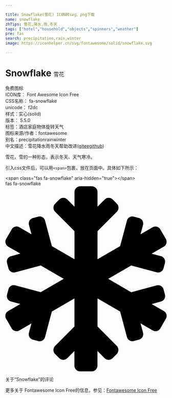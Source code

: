 ```yaml
---

title: Snowflake(雪花) ICON转svg、png下载
name: snowflake
zhTips: 雪花,降水,雨,冬天
tags: ["hotel","household","objects","spinners","weather"]
pre: fas
search: precipitation,rain,winter
image: https://iconhelper.cn/svg/fontawesome/solid/snowflake.svg

---
```


# Snowflake  <small style="font-size: 60%;font-weight: 100">雪花</small>


<div class="detail-page">
<p>
<span><span class="badge-success badge">免费图标</span> </span>
<br/>
<span>
ICON库：
<span class="badge-secondary badge">Font Awesome Icon Free</span> 
</span>
<br/>
<span>
CSS名称：
<span class="badge-secondary badge">fa-snowflake</span> 
</span>
<br/>
<span>
unicode：
<span class="badge-secondary badge">f2dc</span> 
<copy-btn content='f2dc' btn-title=""></copy-btn>
<copy-btn :content='String.fromCodePoint(parseInt("f2dc", 16))' btn-title="复制U"></copy-btn>
</span><br/><span>样式：<span class="badge-light badge">实心(solid)</span></span>
<br/>
<span>
版本：
<span class="badge-secondary badge">5.5.0</span> 
</span><br/><span>标签：<span class="badge-light badge"><router-link to="/tags/hotel.html">酒店</router-link></span><span class="badge-light badge"><router-link to="/tags/household.html">家庭</router-link></span><span class="badge-light badge"><router-link to="/tags/objects.html">物体</router-link></span><span class="badge-light badge"><router-link to="/tags/spinners.html">旋转</router-link></span><span class="badge-light badge"><router-link to="/tags/weather.html">天气</router-link></span></span>
<br/>
<span>图标来源/作者：<span class="badge-light badge">fontawesome</span></span> 
<br/>
<span>别名：<span class="badge-light badge">precipitation</span><span class="badge-light badge">rain</span><span class="badge-light badge">winter</span></span><br/><span class="zh-detail">中文描述：<span class="badge-primary badge">雪花</span><span class="badge-primary badge">降水</span><span class="badge-primary badge">雨</span><span class="badge-primary badge">冬天</span><span class="help-link"><span>帮助改进</span>(<a href="https://gitee.com/liuwave/icon-helper/edit/master/json/fontawesome/solid/snowflake.json" target="_blank" rel="noopener noreferrer">gitee</a><a href="https://github.com/liuwave/icon-helper/edit/master/json/fontawesome/solid/snowflake.json" target="_blank" rel="noopener noreferrer">github</a></span>)</span><br/>
</p>
</div><div class="description description alert alert-light">雪花，雪的一种形态，表示冬天、天气寒冷。</div>
<div class="alert alert-dark">
  <i class="fas fa-snowflake fa-xs"></i>
  <i class="fas fa-snowflake fa-sm"></i>
  <i class="fas fa-snowflake fa-lg"></i>
  <i class="fas fa-snowflake fa-2x"></i>
  <i class="fas fa-snowflake fa-3x"></i>
  <i class="fas fa-snowflake fa-5x"></i>
  <i class="fas fa-snowflake fa-7x"></i>
</div>
<div>
  <p>引入css文件后，可以用<code>&lt;span&gt;</code>包裹，放在页面中。具体如下所示：    
  </p>
  <div class="alert alert-primary" style="font-size: 14px">
    &lt;span class="fas fa-snowflake" aria-hidden="true"&gt;&lt;/span&gt;
    <copy-btn content='<span class="fas fa-snowflake" aria-hidden="true"></span>'></copy-btn>
  </div>
  <div class="alert alert-secondary">
    <i class="fas fa-snowflake"
    style="font-size: 24px"
    aria-hidden="true"></i> fas fa-snowflake
    <copy-btn content="fas fa-snowflake" btn-title="复制图标名称"></copy-btn>
  </div>
</div>
<div id="svg" class="svg-wrap">
<svg xmlns="http://www.w3.org/2000/svg" viewBox="0 0 448 512"><path d="M440.3 345.2l-33.8-19.5 26-7c8.2-2.2 13.1-10.7 10.9-18.9l-4-14.9c-2.2-8.2-10.7-13.1-18.9-10.9l-70.8 19-63.9-37 63.8-36.9 70.8 19c8.2 2.2 16.7-2.7 18.9-10.9l4-14.9c2.2-8.2-2.7-16.7-10.9-18.9l-26-7 33.8-19.5c7.4-4.3 9.9-13.7 5.7-21.1L430.4 119c-4.3-7.4-13.7-9.9-21.1-5.7l-33.8 19.5 7-26c2.2-8.2-2.7-16.7-10.9-18.9l-14.9-4c-8.2-2.2-16.7 2.7-18.9 10.9l-19 70.8-62.8 36.2v-77.5l53.7-53.7c6.2-6.2 6.2-16.4 0-22.6l-11.3-11.3c-6.2-6.2-16.4-6.2-22.6 0L256 56.4V16c0-8.8-7.2-16-16-16h-32c-8.8 0-16 7.2-16 16v40.4l-19.7-19.7c-6.2-6.2-16.4-6.2-22.6 0L138.3 48c-6.3 6.2-6.3 16.4 0 22.6l53.7 53.7v77.5l-62.8-36.2-19-70.8c-2.2-8.2-10.7-13.1-18.9-10.9l-14.9 4c-8.2 2.2-13.1 10.7-10.9 18.9l7 26-33.8-19.5c-7.4-4.3-16.8-1.7-21.1 5.7L2.1 145.7c-4.3 7.4-1.7 16.8 5.7 21.1l33.8 19.5-26 7c-8.3 2.2-13.2 10.7-11 19l4 14.9c2.2 8.2 10.7 13.1 18.9 10.9l70.8-19 63.8 36.9-63.8 36.9-70.8-19c-8.2-2.2-16.7 2.7-18.9 10.9l-4 14.9c-2.2 8.2 2.7 16.7 10.9 18.9l26 7-33.8 19.6c-7.4 4.3-9.9 13.7-5.7 21.1l15.5 26.8c4.3 7.4 13.7 9.9 21.1 5.7l33.8-19.5-7 26c-2.2 8.2 2.7 16.7 10.9 18.9l14.9 4c8.2 2.2 16.7-2.7 18.9-10.9l19-70.8 62.8-36.2v77.5l-53.7 53.7c-6.3 6.2-6.3 16.4 0 22.6l11.3 11.3c6.2 6.2 16.4 6.2 22.6 0l19.7-19.7V496c0 8.8 7.2 16 16 16h32c8.8 0 16-7.2 16-16v-40.4l19.7 19.7c6.2 6.2 16.4 6.2 22.6 0l11.3-11.3c6.2-6.2 6.2-16.4 0-22.6L256 387.7v-77.5l62.8 36.2 19 70.8c2.2 8.2 10.7 13.1 18.9 10.9l14.9-4c8.2-2.2 13.1-10.7 10.9-18.9l-7-26 33.8 19.5c7.4 4.3 16.8 1.7 21.1-5.7l15.5-26.8c4.3-7.3 1.8-16.8-5.6-21z"/></svg>
</div>
<detail full-name='fa-snowflake'></detail>

<Vssue title="关于“Snowflake”的评论" >关于“Snowflake”的评论</Vssue>
    
<div><p>更多关于  Fontawesome Icon Free的信息，参见：<a target="_blank" href="https://iconhelper.cn/fontawesome.html">Fontawesome Icon Free</a>
</p></div>
